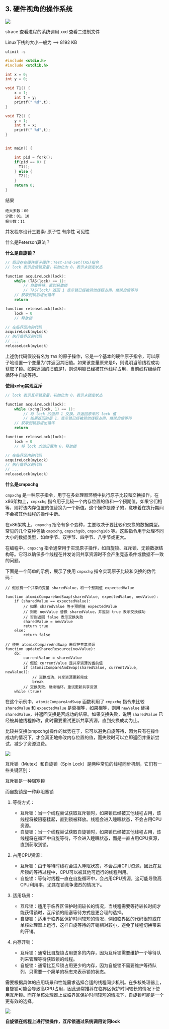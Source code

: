 ## 3. 硬件视角的操作系统

![](Picture/Pasted%20image%2020230716144021.png)

strace 查看进程的系统调用
xxd 查看二进制文件


Linux下栈的大小一般为 --> 8192 KB

```shell
ulimit -s
```


```c
#include <stdio.h>
#include <stdlib.h>

int x = 0;
int y = 0;

void T1() {
    x = 1;
    int t = y;
    printf(" %d",t);
}

void T2() {
    y = 1;
    int t = x;
    printf(" %d",t);
}


int main() {

    int pid = fork();
    if(pid == 0) {
      T1();  
    } else {
      T2();
    }
    return 0;
}
```

结果
```text
绝大多数：00
少数：01、10
极少数：11
```



并发程序设计三要素: 原子性 有序性 可见性



什么是Peterson算法？

**什么是自旋锁？**

```c
// 假设存在硬件原子操作：Test-and-Set(TAS)指令
// lock 表示自旋锁变量，初始化为 0，表示未锁定状态

function acquireLock(lock):
    while (TAS(lock) == 1):
        // 自旋等待，直到获取锁
        // TAS(lock) 返回 1 表示锁已经被其他线程占用，继续自旋等待
    // 获取到锁后退出循环
    return

function releaseLock(lock):
    lock = 0
    // 释放锁

// 在临界区内的代码
acquireLock(myLock)
// 执行临界区的代码
// ...
releaseLock(myLock)

```

上述伪代码假设有名为 `TAS` 的原子操作，它是一个基本的硬件原子指令，可以原子地设置一个变量为1并返回其旧值。如果该变量原来是0，则说明当前线程成功获取了锁。如果返回的旧值是1，则说明锁已经被其他线程占用，当前线程继续在循环中自旋等待。

**使用xchg实现互斥**

```c
// lock 表示互斥锁变量，初始化为 0，表示未锁定状态

function acquireLock(lock):
    while (xchg(lock, 1) == 1):
        // 将 lock 的值和 1 交换，并返回原来的 lock 值
        // 如果返回的是 1，表示锁已经被其他线程占用，继续自旋等待
    // 获取到锁后退出循环
    return

function releaseLock(lock):
    lock = 0
    // 将 lock 的值设置为 0，释放锁

// 在临界区内的代码
acquireLock(myLock)
// 执行临界区的代码
// ...
releaseLock(myLock)

```

**什么是cmpxchg**

`cmpxchg` 是一种原子指令，用于在多处理器环境中执行原子比较和交换操作。在x86架构上，`cmpxchg` 指令用于比较一个内存位置的值和一个预期值，如果它们相等，则将该内存位置的值替换为一个新值。这个操作是原子的，意味着在执行期间不会被其他线程的操作中断。

在x86架构上，`cmpxchg` 指令有多个变种，主要取决于要比较和交换的数据类型。常见的几个变种包括 `cmpxchg`, `cmpxchg8b`, `cmpxchg16b` 等。这些指令用于处理不同大小的数据类型，如单字节、双字节、四字节、八字节或更大。

在编程中，`cmpxchg` 指令通常用于实现原子操作，如自旋锁、互斥锁、无锁数据结构等。它可以确保多个线程在并发访问共享资源时不会产生竞态条件或数据不一致的问题。

下面是一个简单的示例，展示了使用 `cmpxchg` 指令实现原子比较和交换的伪代码：

```plaintext
// 假设有一个共享的变量 sharedValue，和一个预期值 expectedValue

function atomicCompareAndSwap(sharedValue, expectedValue, newValue):
    if (sharedValue == expectedValue):
        // 如果 sharedValue 等于预期值 expectedValue
        // 则用 newValue 替换 sharedValue，并返回 true 表示交换成功
        // 否则返回 false 表示交换失败
        sharedValue = newValue
        return true
    else:
        return false

// 使用 atomicCompareAndSwap 来保护共享资源
function updateSharedResource(newValue):
    do:
        currentValue = sharedValue
        // 假设 currentValue 是共享资源的当前值
        if (atomicCompareAndSwap(sharedValue, currentValue, newValue)):
            // 交换成功，共享资源更新完成
            break
        // 交换失败，继续循环，重试更新共享资源
    while (true)
```

在这个示例中，`atomicCompareAndSwap` 函数利用了 `cmpxchg` 指令来比较 `sharedValue` 和 `expectedValue` 是否相等，如果相等，则用 `newValue` 替换 `sharedValue`，并返回交换是否成功的结果。如果交换失败，说明 `sharedValue` 已经被其他线程修改，此时需要重试更新共享资源，直到交换成功为止。


比较并交换(xmpxchg)操作的优势在于，它可以避免自旋等待，因为只有在操作成功的情况下，才会真正地修改内存位置的值，而失败时可以立即返回并重新尝试，减少了资源浪费。


![](Picture/Pasted%20image%2020230722135345.png)

互斥锁（Mutex）和自旋锁（Spin Lock）是两种常见的线程同步机制，它们有一些关键区别：

互斥锁是一种阻塞锁

而自旋锁是一种非阻塞锁


1. 等待方式：
    
    - 互斥锁：当一个线程尝试获取互斥锁时，如果锁已经被其他线程占用，该线程将被阻塞挂起，直到锁被释放。线程会进入睡眠状态，不会占用CPU资源。
    - 自旋锁：当一个线程尝试获取自旋锁时，如果锁已经被其他线程占用，该线程将在循环中自旋等待，不会进入睡眠状态，而是一直占用CPU资源，直到获取到锁。
2. 占用CPU资源：
    
    - 互斥锁：由于等待时线程会进入睡眠状态，不会占用CPU资源，因此在互斥锁的等待过程中，CPU可以被其他可运行的线程利用。
    - 自旋锁：等待时线程一直在自旋循环中，会占用CPU资源，这可能导致高CPU利用率，尤其在锁竞争激烈的情况下。
3. 适用场景：
    
    - 互斥锁：适用于临界区保护时间较长的情况，当线程需要等待较长时间才能获得锁时，互斥锁的阻塞等待方式是更合理的选择。
    - 自旋锁：适用于临界区保护时间较短的情况，例如临界区的代码很短或在单核处理器上运行，这样自旋等待的开销相对较小，避免了线程切换带来的开销。
4. 内存开销：
    
    - 互斥锁：通常比自旋锁占用更多的内存，因为互斥锁需要维护一个等待队列来管理等待获取锁的线程。
    - 自旋锁：通常比互斥锁占用更少的内存，因为自旋锁不需要维护等待队列，只需要一个简单的标志来表示锁的状态。

需要根据具体的应用场景和性能需求选择合适的线程同步机制。在多核处理器上，自旋锁可能会导致高CPU占用，因此通常推荐在临界区保护时间较长的情况下使用互斥锁。而在单核处理器上或临界区保护时间较短的情况下，自旋锁可能是一个更有效的选择。

![](Picture/Pasted%20image%2020230722142740.png)

**自旋锁在线程上进行锁操作，互斥锁通过系统调用访问lock**